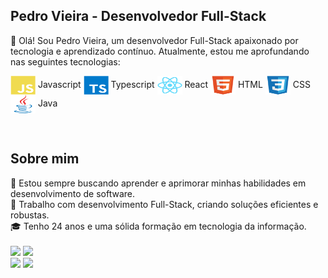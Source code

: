 ## Pedro Vieira - Desenvolvedor Full-Stack
👋 Olá! Sou Pedro Vieira, um desenvolvedor Full-Stack apaixonado por tecnologia e aprendizado contínuo. Atualmente, estou me aprofundando nas seguintes tecnologias:


  <img align="center" alt="Rafa-Js" height="30" width="40" src="https://raw.githubusercontent.com/devicons/devicon/master/icons/javascript/javascript-plain.svg"> Javascript
  <img align="center" alt="Rafa-Ts" height="30" width="40" src="https://raw.githubusercontent.com/devicons/devicon/master/icons/typescript/typescript-plain.svg"> Typescript
  <img align="center" alt="Rafa-React" height="30" width="40" src="https://raw.githubusercontent.com/devicons/devicon/master/icons/react/react-original.svg"> React
  <img align="center" alt="Rafa-HTML" height="30" width="40" src="https://raw.githubusercontent.com/devicons/devicon/master/icons/html5/html5-original.svg"> HTML
  <img align="center" alt="Rafa-CSS" height="30" width="40" src="https://raw.githubusercontent.com/devicons/devicon/master/icons/css3/css3-original.svg"> CSS
  <img align="center" alt="Rafa-Java" height="30" width="40" src="https://raw.githubusercontent.com/devicons/devicon/master/icons/java/java-original.svg"> Java
<div style="display: inline_block"><br>
</div>

## Sobre mim
<div>
  🌱 Estou sempre buscando aprender e aprimorar minhas habilidades em desenvolvimento de software.<br>
  💼 Trabalho com desenvolvimento Full-Stack, criando soluções eficientes e robustas.<br>
  🎓 Tenho 24 anos e uma sólida formação em tecnologia da informação.<br>
</div><br>


<div>
  <img height="180cm" src="https://github-readme-stats.vercel.app/api?username=pedrovieiras&show_icons=true&theme=blue-green"/>
  <img height="180cm" src="https://github-readme-stats.vercel.app/api/top-langs/?username=pedrovieiras&layout=compact&theme=blue-green"/>
</div>
 
<div> 
  <a href="https://www.instagram.com/vieira_santos00" target="_blank"><img src="https://img.shields.io/badge/-Instagram-%23E4405F?style=for-the-badge&logo=instagram&logoColor=white" target="_blank"></a>
  <a href="www.linkedin.com/in/pedrovieira0dev" target="_blank"><img src="https://img.shields.io/badge/-LinkedIn-%230077B5?style=for-the-badge&logo=linkedin&logoColor=white" target="_blank"></a> 
  
</div>
